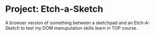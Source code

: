 # Project: Etch-a-Sketch
<p>A browser version of something between a sketchpad and an Etch-A-Sketch to test my DOM manupulation skills learn in TOP course.</p>
